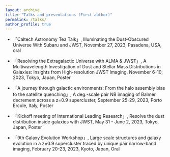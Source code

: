 ```yaml
---
layout: archive
title: "Talks and presentations (First-author)"
permalink: /talks/
author_profile: true
---
```


* 「Caltech Astronomy Tea Talk」, Illuminating the Dust-Obscured Universe With Subaru and JWST, November 27, 2023, Pasadena, USA, oral

* 「Resolving the Extragalactic Universe with ALMA & JWST」, A Multiwavelength Investigation of Dust and Stellar Mass Distributions in Galaxies: Insights from High-resolution JWST Imaging, November 6-10, 2023, Tokyo, Japan, Poster

* 「A journey through galactic environments: From the halo assembly bias to the satellite quenching」, A deg.-scale pair NB imaging of Balmer decrement across a z=0.9 supercluster, September 25-29, 2023, Porto Ercole, Italy, Poster
  
* 「Kickoff meeting of International Leading Research」, Resolve the dust distribution inside galaxies with JWST, May 31 - June 2, 2023, Tokyo, Japan, Poster

* 「9th Galaxy Evolution Workshop」, Large scale structures and galaxy evolution in a z=0.9 supercluster traced by unique pair narrow-band imaging, February 20-23, 2023, Kyoto, Japan, Oral
